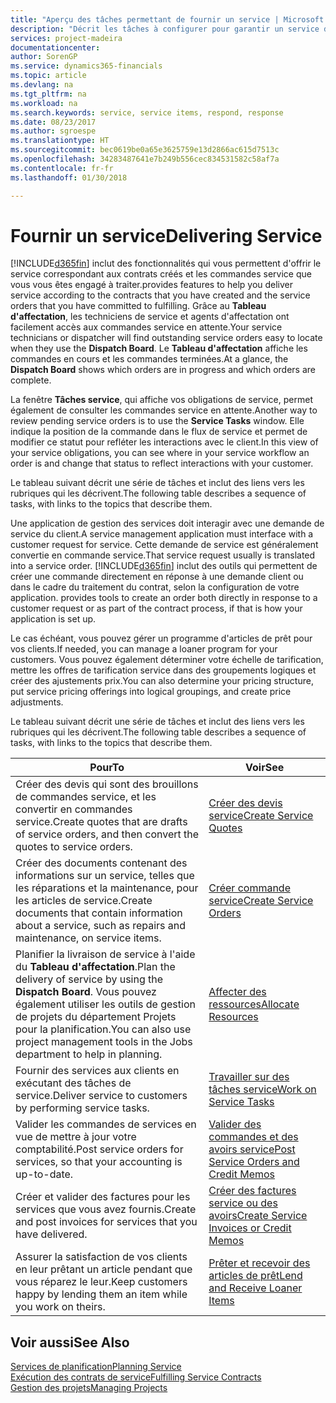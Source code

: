 ```yaml
---
title: "Aperçu des tâches permettant de fournir un service | Microsoft Docs"
description: "Décrit les tâches à configurer pour garantir un service de qualité et respecter les engagement vis-à-vis des clients."
services: project-madeira
documentationcenter: 
author: SorenGP
ms.service: dynamics365-financials
ms.topic: article
ms.devlang: na
ms.tgt_pltfrm: na
ms.workload: na
ms.search.keywords: service, service items, respond, response
ms.date: 08/23/2017
ms.author: sgroespe
ms.translationtype: HT
ms.sourcegitcommit: bec0619be0a65e3625759e13d2866ac615d7513c
ms.openlocfilehash: 34283487641e7b249b556cec834531582c58af7a
ms.contentlocale: fr-fr
ms.lasthandoff: 01/30/2018

---
```

# <a name="delivering-service"></a><span data-ttu-id="1c0a0-103">Fournir un service</span><span class="sxs-lookup"><span data-stu-id="1c0a0-103">Delivering Service</span></span>
[!INCLUDE[d365fin](includes/d365fin_md.md)] <span data-ttu-id="1c0a0-104"> inclut des fonctionnalités qui vous permettent d'offrir le service correspondant aux contrats créés et les commandes service que vous vous êtes engagé à traiter.</span><span class="sxs-lookup"><span data-stu-id="1c0a0-104">provides features to help you deliver service according to the contracts that you have created and the service orders that you have committed to fulfilling.</span></span> <span data-ttu-id="1c0a0-105">Grâce au **Tableau d'affectation**, les techniciens de service et agents d'affectation ont facilement accès aux commandes service en attente.</span><span class="sxs-lookup"><span data-stu-id="1c0a0-105">Your service technicians or dispatcher will find outstanding service orders easy to locate when they use the **Dispatch Board**.</span></span> <span data-ttu-id="1c0a0-106">Le **Tableau d'affectation** affiche les commandes en cours et les commandes terminées.</span><span class="sxs-lookup"><span data-stu-id="1c0a0-106">At a glance, the **Dispatch Board** shows which orders are in progress and which orders are complete.</span></span>  
  
<span data-ttu-id="1c0a0-107">La fenêtre **Tâches service**, qui affiche vos obligations de service, permet également de consulter les commandes service en attente.</span><span class="sxs-lookup"><span data-stu-id="1c0a0-107">Another way to review pending service orders is to use the **Service Tasks** window.</span></span> <span data-ttu-id="1c0a0-108">Elle indique la position de la commande dans le flux de service et permet de modifier ce statut pour refléter les interactions avec le client.</span><span class="sxs-lookup"><span data-stu-id="1c0a0-108">In this view of your service obligations, you can see where in your service workflow an order is and change that status to reflect interactions with your customer.</span></span>  
  
<span data-ttu-id="1c0a0-109">Le tableau suivant décrit une série de tâches et inclut des liens vers les rubriques qui les décrivent.</span><span class="sxs-lookup"><span data-stu-id="1c0a0-109">The following table describes a sequence of tasks, with links to the topics that describe them.</span></span>   

<span data-ttu-id="1c0a0-110">Une application de gestion des services doit interagir avec une demande de service du client.</span><span class="sxs-lookup"><span data-stu-id="1c0a0-110">A service management application must interface with a customer request for service.</span></span> <span data-ttu-id="1c0a0-111">Cette demande de service est généralement convertie en commande service.</span><span class="sxs-lookup"><span data-stu-id="1c0a0-111">That service request usually is translated into a service order.</span></span> [!INCLUDE[d365fin](includes/d365fin_md.md)]<span data-ttu-id="1c0a0-112"> inclut des outils qui permettent de créer une commande directement en réponse à une demande client ou dans le cadre du traitement du contrat, selon la configuration de votre application.</span><span class="sxs-lookup"><span data-stu-id="1c0a0-112"> provides tools to create an order both directly in response to a customer request or as part of the contract process, if that is how your application is set up.</span></span>  
  
<span data-ttu-id="1c0a0-113">Le cas échéant, vous pouvez gérer un programme d'articles de prêt pour vos clients.</span><span class="sxs-lookup"><span data-stu-id="1c0a0-113">If needed, you can manage a loaner program for your customers.</span></span> <span data-ttu-id="1c0a0-114">Vous pouvez également déterminer votre échelle de tarification, mettre les offres de tarification service dans des groupements logiques et créer des ajustements prix.</span><span class="sxs-lookup"><span data-stu-id="1c0a0-114">You can also determine your pricing structure, put service pricing offerings into logical groupings, and create price adjustments.</span></span>  
  
<span data-ttu-id="1c0a0-115">Le tableau suivant décrit une série de tâches et inclut des liens vers les rubriques qui les décrivent.</span><span class="sxs-lookup"><span data-stu-id="1c0a0-115">The following table describes a sequence of tasks, with links to the topics that describe them.</span></span>   
  
|<span data-ttu-id="1c0a0-116">**Pour**</span><span class="sxs-lookup"><span data-stu-id="1c0a0-116">**To**</span></span>|<span data-ttu-id="1c0a0-117">**Voir**</span><span class="sxs-lookup"><span data-stu-id="1c0a0-117">**See**</span></span>|  
|------------|-------------|  
|<span data-ttu-id="1c0a0-118">Créer des devis qui sont des brouillons de commandes service, et les convertir en commandes service.</span><span class="sxs-lookup"><span data-stu-id="1c0a0-118">Create quotes that are drafts of service orders, and then convert the quotes to service orders.</span></span>|[<span data-ttu-id="1c0a0-119">Créer des devis service</span><span class="sxs-lookup"><span data-stu-id="1c0a0-119">Create Service Quotes</span></span>](service-how-to-create-service-quotes.md)|
|<span data-ttu-id="1c0a0-120">Créer des documents contenant des informations sur un service, telles que les réparations et la maintenance, pour les articles de service.</span><span class="sxs-lookup"><span data-stu-id="1c0a0-120">Create documents that contain information about a service, such as repairs and maintenance, on service items.</span></span>|[<span data-ttu-id="1c0a0-121">Créer commande service</span><span class="sxs-lookup"><span data-stu-id="1c0a0-121">Create Service Orders</span></span>](service-how-to-create-service-orders.md)|
|<span data-ttu-id="1c0a0-122">Planifier la livraison de service à l'aide du **Tableau d'affectation**.</span><span class="sxs-lookup"><span data-stu-id="1c0a0-122">Plan the delivery of service by using the **Dispatch Board**.</span></span> <span data-ttu-id="1c0a0-123">Vous pouvez également utiliser les outils de gestion de projets du département Projets pour la planification.</span><span class="sxs-lookup"><span data-stu-id="1c0a0-123">You can also use project management tools in the Jobs department to help in planning.</span></span>|[<span data-ttu-id="1c0a0-124">Affecter des ressources</span><span class="sxs-lookup"><span data-stu-id="1c0a0-124">Allocate Resources</span></span>](service-how-to-allocate-resources.md)|  
|<span data-ttu-id="1c0a0-125">Fournir des services aux clients en exécutant des tâches de service.</span><span class="sxs-lookup"><span data-stu-id="1c0a0-125">Deliver service to customers by performing service tasks.</span></span>|[<span data-ttu-id="1c0a0-126">Travailler sur des tâches service</span><span class="sxs-lookup"><span data-stu-id="1c0a0-126">Work on Service Tasks</span></span>](service-how-to-work-on-service-tasks.md)|  
|<span data-ttu-id="1c0a0-127">Valider les commandes de services en vue de mettre à jour votre comptabilité.</span><span class="sxs-lookup"><span data-stu-id="1c0a0-127">Post service orders for services, so that your accounting is up-to-date.</span></span>|[<span data-ttu-id="1c0a0-128">Valider des commandes et des avoirs service</span><span class="sxs-lookup"><span data-stu-id="1c0a0-128">Post Service Orders and Credit Memos</span></span>](service-how-to-post-service-orders.md)|  
|<span data-ttu-id="1c0a0-129">Créer et valider des factures pour les services que vous avez fournis.</span><span class="sxs-lookup"><span data-stu-id="1c0a0-129">Create and post invoices for services that you have delivered.</span></span>|[<span data-ttu-id="1c0a0-130">Créer des factures service ou des avoirs</span><span class="sxs-lookup"><span data-stu-id="1c0a0-130">Create Service Invoices or Credit Memos</span></span>](service-how-create-invoices.md)|  
|<span data-ttu-id="1c0a0-131">Assurer la satisfaction de vos clients en leur prêtant un article pendant que vous réparez le leur.</span><span class="sxs-lookup"><span data-stu-id="1c0a0-131">Keep customers happy by lending them an item while you work on theirs.</span></span>| [<span data-ttu-id="1c0a0-132">Prêter et recevoir des articles de prêt</span><span class="sxs-lookup"><span data-stu-id="1c0a0-132">Lend and Receive Loaner Items</span></span>](service-how-to-lend-receive-loaners.md)|
  
## <a name="see-also"></a><span data-ttu-id="1c0a0-133">Voir aussi</span><span class="sxs-lookup"><span data-stu-id="1c0a0-133">See Also</span></span>  
[<span data-ttu-id="1c0a0-134">Services de planification</span><span class="sxs-lookup"><span data-stu-id="1c0a0-134">Planning Service</span></span>](service-plan-service.md)  
[<span data-ttu-id="1c0a0-135">Exécution des contrats de service</span><span class="sxs-lookup"><span data-stu-id="1c0a0-135">Fulfilling Service Contracts</span></span>](service-fulfill-service-contracts.md)  
[<span data-ttu-id="1c0a0-136">Gestion des projets</span><span class="sxs-lookup"><span data-stu-id="1c0a0-136">Managing Projects</span></span>](projects-manage-projects.md)  

